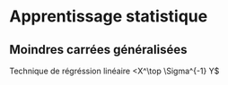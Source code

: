 # Apprentissage statistique
## Moindres carrées généralisées
Technique de régréssion linéaire <X^\top \Sigma^{-1} Y$

